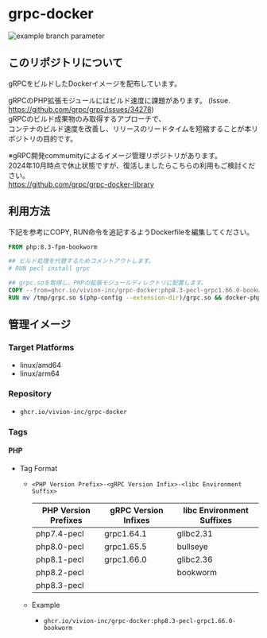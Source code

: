 # grpc-docker
![example branch parameter](https://github.com/viviON-inc/grpc-docker/actions/workflows/php_server_connection_test.yml/badge.svg?branch=main)

## このリポジトリについて

gRPCをビルドしたDockerイメージを配布しています。

gRPCのPHP拡張モジュールにはビルド速度に課題があります。 (Issue. <https://github.com/grpc/grpc/issues/34278>)  
gRPCのビルド成果物のみ取得するアプローチで、  
コンテナのビルド速度を改善し、リリースのリードタイムを短縮することが本リポジトリの目的です。

※gRPC開発commumityによるイメージ管理リポジトリがあります。  
2024年10月時点で休止状態ですが、復活しましたらこちらの利用もご検討ください。  
<https://github.com/grpc/grpc-docker-library>

## 利用方法

下記を参考にCOPY, RUN命令を追記するようDockerfileを編集してください。

```Dockerfile
FROM php:8.3-fpm-bookworm

## ビルド処理を代替するためコメントアウトします。
# RUN pecl install grpc

## grpc.soを取得し、PHPの拡張モジュールディレクトリに配置します。
COPY --from=ghcr.io/vivion-inc/grpc-docker:php8.3-pecl-grpc1.66.0-bookworm /usr/local/lib/php/extensions/grpc.so /tmp/grpc.so
RUN mv /tmp/grpc.so $(php-config --extension-dir)/grpc.so && docker-php-ext-enable grpc
```

## 管理イメージ

### Target Platforms

- linux/amd64
- linux/arm64

### Repository

- `ghcr.io/vivion-inc/grpc-docker`

### Tags

#### PHP

- Tag Format
  - `<PHP Version Prefix>-<gRPC Version Infix>-<libc Environment Suffix>`

    | PHP Version Prefixes | gRPC Version Infixes | libc Environment Suffixes |
    | -------------------- | -------------------- | --------------------------|
    | php7.4-pecl          | grpc1.64.1           | glibc2.31                 |
    | php8.0-pecl          | grpc1.65.5           | bullseye                  |
    | php8.1-pecl          | grpc1.66.0           | glibc2.36                 |
    | php8.2-pecl          |                      | bookworm                  |
    | php8.3-pecl          |                      |                           |

  - Example
    - `ghcr.io/vivion-inc/grpc-docker:php8.3-pecl-grpc1.66.0-bookworm`
